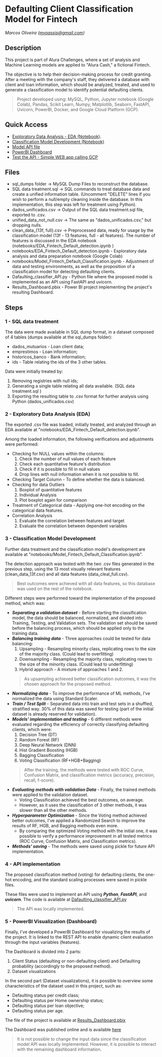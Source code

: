 # Defaulting Client Classification Model for Fintech
*Marcos Oliveira (mvoassis@gmail.com)*

## Description

This project is part of Alura Challenges, where a set of analysis and Machine Learning models are applied to "Alura Cash," a fictional Fintech. 

The objective is to help their decision-making process for credit granting. After a meeting with the company's staff, they delivered a database with client and loan information, which should be analyzed, treated, and used to generate a classification model to identify potential defaulting clients. 

> Project developed using: MySQL, Python, Jupyter notebook (Google Colab), Pandas, Scikit Learn, Numpy, Matplotlib, Seaborn, FastAPI, Uvicorn, PowerBI, Docker, and Google Cloud Platform (GCP). 

## Quick Access

* [Exploratory Data Analysis - EDA (Notebook)](https://github.com/mvoassis/default_forecasting_fintech/blob/main/notebooks/EDA_Fintech_Default_detection.ipynb).
* [Classification Model Development (Notebook)](https://github.com/mvoassis/default_forecasting_fintech/blob/main/notebooks/Model_Fintech_Default_Classification.ipynb)
* [Model API file](https://github.com/mvoassis/default_forecasting_fintech/blob/main/Dafaulting_classifier_API.py)
* [PowerBI Dashboard](https://app.powerbi.com/view?r=eyJrIjoiOWNkOWM2ZjctYTMxYS00MWUxLThlMjQtNmZkZjNlNWI3MWQ4IiwidCI6ImMzN2IzN2EzLWU5ZTItNDJmOS1iYzY3LTRiOWI3MzhlMWRmMCJ9)
* [Test the API - Simple WEB app calling GCP](https://people.ufpr.br/~marcos.assis/def_client_api.html)

## Files

* sql_dumps folder -> MySQL Dump Files to reconstruct the database.
* SQL data treatment.sql -> SQL commands to treat database data and create a unified information table. (Uncomment "DELETE" lines if you wish to perform a null/empty cleaning inside the database. In this implementation, this step was left for treatment using Python).
* dados_unificados.csv -> Output of the SQL data treatment.sql file, exported to .csv. 
* unified_data_not_null.csv -> The same as "dados_unificados.csv," but dropping nulls. 
* clean_data_{13f, full}.csv -> Preprocessed data, ready for usage by the classification model (13f - 13 features, full - all features). The number of features is discussed in the EDA notebook (notebooks/EDA_Fintech_Default_detection.ipynb ) 
* notebooks/EDA_Fintech_Default_detection.ipynb - Exploratory data analysis and data preparation notebook (Google Colab)
* notebooks/Model_Fintech_Default_Classification.ipynb - Adjustment of data and testing environments, as well as the proposition of a classification model for detecting defaulting clients.
* Dafaulting_classifier_API.py - Python file where the proposed model is implemented as an API using FastAPI and uvicorn.
* Results_Dashboard.pbix - Power BI project implementing the project's resulting Dashboard.

## Steps

### 1 - SQL data treatment

The data were made available in SQL dump format, in a dataset composed of 4 tables (dumps available at the sql_dumps folder):

* dados_mutuarios - Loan client data;
* emprestimos - Loan information;
* historicos_banco - Bank information;
* ids - Table relating the ids of the 3 other tables. 

Data were initially treated by:

1. Removing registries with null ids;
2. Generating a single table relating all data available. (SQL data treatment.sql )
3. Exporting the resulting table to .csv format for further analysis using Python (dados_unificados.csv)


### 2 - Exploratory Data Analysis (EDA)

The exported .csv file was loaded, initially treated, and analyzed through an EDA available at "notebooks/EDA_Fintech_Default_detection.ipynb".

Among the loaded information, the following verifications and adjustments were performed: 

* Checking for NULL values within the columns: 
  1. Check the number of null values of each feature
  2. Check each quantitative feature's distribution
  3. Check if it is possible to fill in null values
  4. Drop lines with null information when it is not possible to fill.
* Checking Target Column - To define whether the data is balanced. 
* Checking for data Outliers
  1. Boxplot of quantitative features
  2. Individual Analysis
  3. Plot boxplot again for comparison
* Treatment of Categorical data - Applying one-hot encoding on the categorical data features.
* Correlation Analysis
  1. Evaluate the correlation between features and target
  2. Evaluate the correlation between dependent variables

### 3 - Classification Model Development

Further data treatment and the classification model's development are available at "notebooks/Model_Fintech_Default_Classification.ipynb".

The detection approach was tested with the two .csv files generated in the previous step, using the 13 most visually relevant features (clean_data_13f.csv) and all data features (data_cleal_full.csv). 

> Best outcomes were achieved with all data features, so this database was used on the rest of the notebook. 

Different steps were performed toward the implementation of the proposed method, which was:

* ***Separating a validation dataset*** - Before starting the classification model, the data should be balanced, normalized, and divided into Training, Testing, and Validation sets. The validation set should be saved before the balancing process, which should be applied only to the training data.
* ***Balancing training data*** - Three approaches could be tested for data balancing:
  1. Upsampling - Resampling minority class, replicating rows to the size of the majority class. (Could lead to overfitting)
  2. Downsampling - Resampling the majority class, replicating rows to the size of the minority class. (Could lead to underfitting)
  3. Hybrid approach - A mixture of approaches 1 and 2.
  > As upsampling achieved better classification outcomes, it was the chosen approach for the proposed method. 
* ***Normalizing data*** - To improve the performance of ML methods, I've normalized the data using Standard Scaler.
* ***Train / Test Split*** - Separated data into train and test sets in a shuffled, stratified way. 30% of this data was saved for testing (part of the initial dataset is already reserved for validation).
* ***Models' implementation and testing*** - 6 different methods were evaluated regarding the efficiency of correctly classifying defaulting clients, which were:
  1. Decision Tree (DT)
  2. Random Forest (RF)
  3. Deep Neural Network (DNN)
  4. Hist Gradient Boosting (HGB)
  5. Bagging Classification
  6. Voting Classification (RF+HGB+Bagging)
  > After the training, the methods were tested with ROC Curve, Confusion Matrix, and classification metrics (accuracy, precision, recall, f-score).
* ***Evaluating methods with validation Data*** - Finally, the trained methods were applied to the validation dataset.
  * Voting Classification achieved the best outcomes, on average. 
  * However, as it uses the classification of 3 other methods, it was slower than all the other methods.
* ***Hyperparameter Optimization*** - Since the Voting method achieved better outcomes, I've applied a Randomized Search to improve the results of RF, HGB, and Bagging methods even more.
  * By comparing the optimized Voting method with the initial one, it was possible to verify a performance improvement in all tested metrics (ROC Curve, Confusion Matrix, and Classification metrics).
* ***Methods' saving*** - The methods were saved using pickle for future API implementation. 

### 4 - API implementation

The proposed classification method (voting) for defaulting clients, the one-hot encoding, and the standard scaling processes were saved in pickle files.

These files were used to implement an API using ***Python***, ***FastAPI***, and ***uvicorn***. The code is available at [Dafaulting_classifier_API.py](https://github.com/mvoassis/default_forecasting_fintech/blob/main/Dafaulting_classifier_API.py)

> The API was locally implemented. 


### 5 - PowerBI Visualization (Dashboard)

Finally, I've developed a PowerBI Dashboard for visualizing the results of the project. It is linked to the REST API to enable dynamic client evaluation through the input variables (features). 

The Dashboard is divided into 2 parts:
  1. Client Status (defaulting or non-defaulting client) and Defaulting probability (accordingly to the proposed method).
  2. Dataset visualizations

In the second part (Dataset visualizations), it is possible to overview some characteristics of the dataset used in this project, such as:
  * Defaulting status per credit class;
  * Defaulting status per Home ownership status;
  * Defaulting status per loan objective;
  * Defaulting status per age.

The file of the project is available at [Results_Dashboard.pbix](https://github.com/mvoassis/default_forecasting_fintech/blob/main/Results_Dashboard.pbix)

The Dashboard was published online and is available [here](https://app.powerbi.com/view?r=eyJrIjoiOWNkOWM2ZjctYTMxYS00MWUxLThlMjQtNmZkZjNlNWI3MWQ4IiwidCI6ImMzN2IzN2EzLWU5ZTItNDJmOS1iYzY3LTRiOWI3MzhlMWRmMCJ9)
  > It is not possible to change the input data since the classification model API was locally implemented. However, it is possible to interact with the remaining dashboard information.
